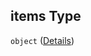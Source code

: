 ## items Type

`object` ([Details](generic-properties-difficulty-properties-add-difficulty-items.md))
